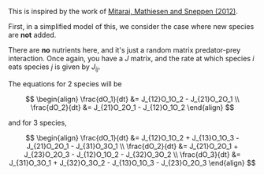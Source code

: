 This is inspired by the work of [Mitarai, Mathiesen and Sneppen (2012)](https://journals.aps.org/pre/pdf/10.1103/PhysRevE.86.011929).

First, in a simplified model of this, we consider the case where new species are **not** added.

There are **no** nutrients here, and it's just a random matrix predator-prey interaction. Once again, you have a $J$ matrix, and the rate at which species $i$ eats species $j$ is given by $J_{ij}$.

The equations for 2 species will be

$$
\begin{align}
\frac{dO_1}{dt} &= J_{12}O_1O_2 - J_{21}O_2O_1  \\
\frac{dO_2}{dt} &= J_{21}O_2O_1 - J_{12}O_1O_2
\end{align}
$$

and for 3 species, 

$$
\begin{align}
\frac{dO_1}{dt} &= J_{12}O_1O_2 + J_{13}O_1O_3 - J_{21}O_2O_1 - J_{31}O_3O_1 \\
\frac{dO_2}{dt} &= J_{21}O_2O_1 + J_{23}O_2O_3 - J_{12}O_1O_2 - J_{32}O_3O_2 \\
\frac{dO_3}{dt} &= J_{31}O_3O_1 + J_{32}O_3O_2 - J_{13}O_1O_3 - J_{23}O_2O_3
\end{align}
$$